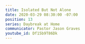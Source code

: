 ```yaml
---
title: Isolated But Not Alone
date: 2020-03-29 08:30:00 -07:00
position: 13
series: Daybreak at Home
communicator: Pastor Jason Graves
youtube_id: Df15b9T86Dk
---
```


